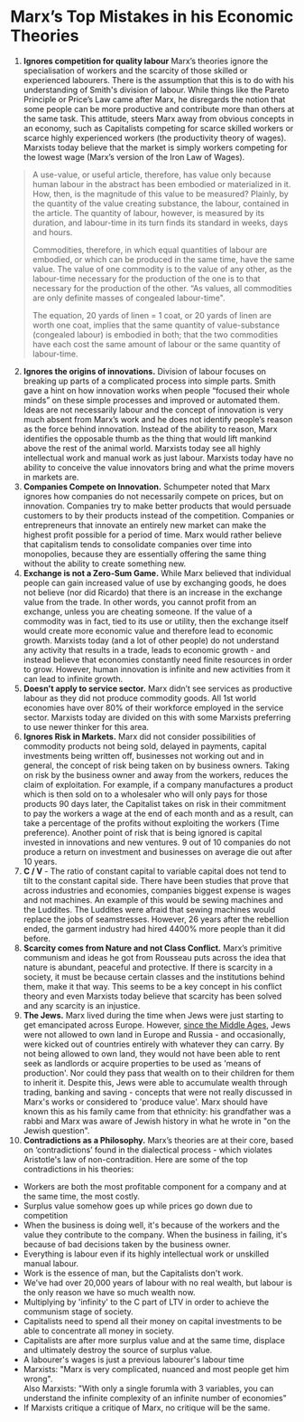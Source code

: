 # Marx’s Top Mistakes in his Economic Theories


1. **Ignores competition for quality labour** Marx’s theories ignore the specialisation of workers and the scarcity of those skilled or experienced labourers. There is the assumption that this is to do with his understanding of Smith's division of labour. While things like the Pareto Principle or Price’s Law came after Marx, he disregards the notion that some people can be more productive and contribute more than others at the same task. This attitude, steers Marx away from obvious concepts in an economy, such as Capitalists competing for scarce skilled workers or scarce highly experienced workers (the productivity theory of wages). Marxists today believe that the market is simply workers competing for the lowest wage (Marx’s version of the Iron Law of Wages). 
> A use-value, or useful article, therefore, has value only because human labour in the abstract has been embodied or materialized in it. How, then, is the magnitude of this value to be measured? Plainly, by the quantity of the value creating substance, the labour, contained in the article. The quantity of labour, however, is measured by its duration, and labour-time in its turn finds its standard in weeks, days and hours.
> 
> Commodities, therefore, in which equal quantities of labour are embodied, or which can be produced in the same time, have the same value. The value of one commodity is to the value of any other, as the labour-time necessary for the production of the one is to that necessary for the production of the other. “As values, all commodities are only definite masses of congealed labour-time".
>
> The equation, 20 yards of linen = 1 coat, or 20 yards of linen are worth one coat, implies that the same quantity of value-substance (congealed labour) is embodied in both; that the two commodities have each cost the same amount of labour or the same quantity of labour-time.
2. **Ignores the origins of innovations.** Division of labour focuses on breaking up parts of a complicated process into simple parts. Smith gave a hint on how innovation works when people “focused their whole minds” on these simple processes and improved or automated them. Ideas are not necessarily labour and the concept of innovation is very much absent from Marx’s work and he does not identify people’s reason as the force behind innovation. Instead of the ability to reason, Marx identifies the opposable thumb as the thing that would lift mankind above the rest of the animal world. Marxists today see all highly intellectual work and manual work as just labour. Marxists today have no ability to conceive the value innovators bring and what the prime movers in markets are.
3. **Companies Compete on Innovation.** Schumpeter noted that Marx ignores how companies do not necessarily compete on prices, but on innovation. Companies try to make better products that would persuade customers to by their products instead of the competition. Companies or entrepreneurs that innovate an entirely new market can make the highest profit possible for a period of time. Marx would rather believe that capitalism tends to consolidate companies over time into monopolies, because they are essentially offering the same thing without the ability to create something new. 
4. **Exchange is not a Zero-Sum Game.** While Marx believed that individual people can gain increased value of use by exchanging goods, he does not believe (nor did Ricardo) that there is an increase in the exchange value from the trade. In other words, you cannot profit from an exchange, unless you are cheating someone. If the value of a commodity was in fact, tied to its use or utility, then the exchange itself would create more economic value and therefore lead to economic growth. Marxists today (and a lot of other people) do not understand any activity that results in a trade, leads to economic growth - and instead believe that economies constantly need finite resources in order to grow. However, human innovation is infinite and new activities from it can lead to infinite growth.  
5. **Doesn't apply to service sector.** Marx didn’t see services as productive labour as they did not produce commodity goods.  All 1st world economies have over 80% of their workforce employed in the service sector. Marxists today are divided on this with some Marxists preferring to use newer thinker for this area. 
6. **Ignores Risk in Markets.** Marx did not consider possibilities of commodity products not being sold, delayed in payments, capital investments being written off, businesses not working out and in general, the concept of risk being taken on by business owners. Taking on risk by the business owner and away from the workers, reduces the claim of exploitation. For example, if a company manufactures a product which is then sold on to a wholesaler who will only pays for those products 90 days later, the Capitalist takes on risk in their commitment to pay the workers a wage at the end of each month and as a result, can take a percentage of the profits without exploiting the workers (Time preference). Another point of risk that is being ignored is capital invested in innovations and new ventures. 9 out of 10 companies do not produce a return on investment and businesses on average die out after 10 years. 
7. **C / V** - The ratio of constant capital to variable capital does not tend to tilt to the constant capital side. There have been studies that prove that across industries and economies, companies biggest expense is wages and not machines. An example of this would be sewing machines and the Luddites. The Luddites were afraid that sewing machines would replace the jobs of seamstresses. However, 26 years after the rebellion ended, the garment industry had hired 4400% more people than it did before. 
8. **Scarcity comes from Nature and not Class Conflict.** Marx’s primitive communism and ideas he got from Rousseau puts across the idea that nature is abundant, peaceful and protective. If there is scarcity in a society, it must be because certain classes and the institutions behind them, make it that way. This seems to be a key concept in his conflict theory and even Marxists today believe that scarcity has been solved and any scarcity is an injustice.
9. **The Jews.** Marx lived during the time when Jews were just starting to get emancipated across Europe. However, [since the Middle Ages](https://en.wikipedia.org/wiki/Medieval_antisemitism#Disabilities_and_restrictions), Jews were not allowed to own land in Europe and Russia - and occasionally, were kicked out of countries entirely with whatever they can carry. By not being allowed to own land, they would not have been able to rent seek as landlords or acquire properties to be used as 'means of production'. Nor could they pass that wealth on to their children for them to inherit it. Despite this, Jews were able to accumulate wealth through trading, banking and saving - concepts that were not really discussed in Marx's works or considered to 'produce value'. Marx should have known this as his family came from that ethnicity: his grandfather was a rabbi and Marx was aware of Jewish history in what he wrote in "on the Jewish question". 
10. **Contradictions as a Philosophy.** Marx’s theories are at their core, based on ‘contradictions’ found in the dialectical process - which violates Aristotle's law of non-contradition. Here are some of the top contradictions in his theories: 
* Workers are both the most profitable component for a company and at the same time, the most costly.
* Surplus value somehow goes up while prices go down due to competition
* When the business is doing well, it's because of the workers and the value they contribute to the company. When the business in failing, it's because of bad decisions taken by the business owner.
* Everything is labour even if its highly intellectual work or unskilled manual labour. 
* Work is the essence of man, but the Capitalists don't work. 
* We've had over 20,000 years of labour with no real wealth, but labour is the only reason we have so much wealth now.
* Multiplying by 'infinity' to the C part of LTV in order to achieve the communism stage of society.
* Capitalists need to spend all their money on capital investments to be able to concentrate all money in society.
* Capitalists are after more surplus value and at the same time, displace and ultimately destroy the source of surplus value.
* A labourer's wages is just a previous labourer's labour time
* Marxists: "Marx is very complicated, nuanced and most people get him wrong".  
   Also Marxists: "With only a single forumla with 3 variables, you can understand the infinite complexity of an infinite number of economies"
* If Marxists critique a critique of Marx, no critique will be the same.
